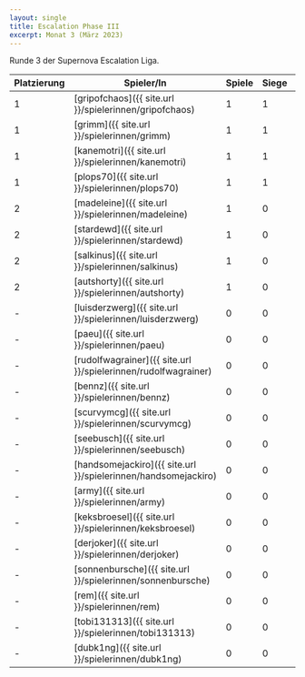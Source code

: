 ```yaml
---
layout: single
title: Escalation Phase III
excerpt: Monat 3 (März 2023)
---
```


Runde 3 der Supernova Escalation Liga.

| Platzierung | Spieler/In | Spiele | Siege | Bemalt | Punkte |
|-------------|------------|--------|-------|--------|--------|
| 1           | [gripofchaos]({{ site.url }}/spielerinnen/gripofchaos) | 1 | 1 | - | 2 |
| 1           | [grimm]({{ site.url }}/spielerinnen/grimm) | 1 | 1 | - | 2 |
| 1           | [kanemotri]({{ site.url }}/spielerinnen/kanemotri) | 1 | 1 | - | 2 |
| 1           | [plops70]({{ site.url }}/spielerinnen/plops70) | 1 | 1 | - | 2 |
| 2           | [madeleine]({{ site.url }}/spielerinnen/madeleine) | 1 | 0 | - | 1 |
| 2           | [stardewd]({{ site.url }}/spielerinnen/stardewd) | 1 | 0 | - | 1 |
| 2           | [salkinus]({{ site.url }}/spielerinnen/salkinus) | 1 | 0 | - | 1 |
| 2           | [autshorty]({{ site.url }}/spielerinnen/autshorty) | 1 | 0 | - | 1 |
| -           | [luisderzwerg]({{ site.url }}/spielerinnen/luisderzwerg) | 0 | 0 | 0 | 0 |
| -           | [paeu]({{ site.url }}/spielerinnen/paeu) | 0 | 0 | 0 | 0 |
| -           | [rudolfwagrainer]({{ site.url }}/spielerinnen/rudolfwagrainer) | 0 | 0 | 0 | 0 |
| -           | [bennz]({{ site.url }}/spielerinnen/bennz) | 0 | 0 | 0 | 0 |
| -           | [scurvymcg]({{ site.url }}/spielerinnen/scurvymcg) | 0 | 0 | 0 | 0 |
| -           | [seebusch]({{ site.url }}/spielerinnen/seebusch) | 0 | 0 | 0 | 0 |
| -           | [handsomejackiro]({{ site.url }}/spielerinnen/handsomejackiro) | 0 | 0 | 0 | 0 |
| -           | [army]({{ site.url }}/spielerinnen/army) | 0 | 0 | 0 | 0 |
| -           | [keksbroesel]({{ site.url }}/spielerinnen/keksbroesel) | 0 | 0 | 0 | 0 |
| -           | [derjoker]({{ site.url }}/spielerinnen/derjoker) | 0 | 0 | 0 | 0 |
| -           | [sonnenbursche]({{ site.url }}/spielerinnen/sonnenbursche) | 0 | 0 | 0 | 0 |
| -           | [rem]({{ site.url }}/spielerinnen/rem) | 0 | 0 | 0 | 0 |
| -           | [tobi131313]({{ site.url }}/spielerinnen/tobi131313) | 0 | 0 | 0 | 0 |
| -           | [dubk1ng]({{ site.url }}/spielerinnen/dubk1ng) | 0 | 0 | 0 | 0 |